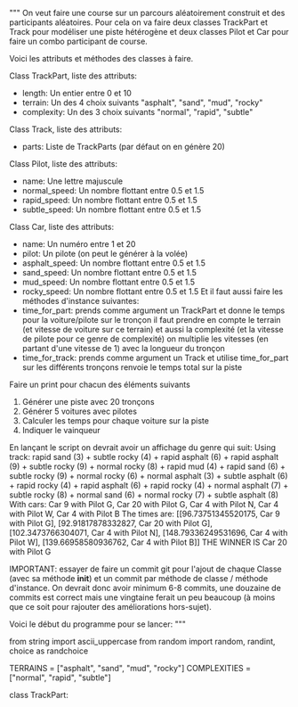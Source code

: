 """
On veut faire une course sur un parcours aléatoirement construit et des participants aléatoires. Pour cela on va faire deux classes TrackPart et Track pour modéliser une piste hétérogène et deux classes Pilot et Car pour faire un combo participant de course.

Voici les attributs et méthodes des classes à faire.

Class TrackPart, liste des attributs:
- length: Un entier entre 0 et 10
- terrain: Un des 4 choix suivants "asphalt", "sand", "mud", "rocky"
- complexity: Un des 3 choix suivants "normal", "rapid", "subtle"

Class Track, liste des attributs:
- parts: Liste de TrackParts (par défaut on en génère 20)

Class Pilot, liste des attributs:
- name: Une lettre majuscule
- normal_speed: Un nombre flottant entre 0.5 et 1.5
- rapid_speed: Un nombre flottant entre 0.5 et 1.5
- subtle_speed: Un nombre flottant entre 0.5 et 1.5

Class Car, liste des attributs:
- name: Un numéro entre 1 et 20
- pilot: Un pilote (on peut le générer à la volée)
- asphalt_speed: Un nombre flottant entre 0.5 et 1.5
- sand_speed: Un nombre flottant entre 0.5 et 1.5
- mud_speed: Un nombre flottant entre 0.5 et 1.5
- rocky_speed: Un nombre flottant entre 0.5 et 1.5
Et il faut aussi faire les méthodes d'instance suivantes:
- time_for_part: prends comme argument un TrackPart et donne le temps pour la voiture/pilote sur le tronçon
                 il faut prendre en compte le terrain (et vitesse de voiture sur ce terrain)
                 et aussi la complexité (et la vitesse de pilote pour ce genre de complexité)
                 on multiplie les vitesses (en partant d'une vitesse de 1) avec la longueur du tronçon
- time_for_track: prends comme argument un Track et utilise time_for_part sur les différents tronçons
                  renvoie le temps total sur la piste

Faire un print pour chacun des éléments suivants
1) Générer une piste avec 20 tronçons
2) Générer 5 voitures avec pilotes
3) Calculer les temps pour chaque voiture sur la piste
4) Indiquer le vainqueur

En lançant le script on devrait avoir un affichage du genre qui suit:
Using track: rapid sand (3) + subtle rocky (4) + rapid asphalt (6) + rapid asphalt (9) + subtle rocky (9) + normal rocky (8) + rapid mud (4) + rapid sand (6) + subtle rocky (9) + normal rocky (6) + normal asphalt (3) + subtle asphalt (6) + rapid rocky (4) + rapid asphalt (6) + rapid rocky (4) + normal asphalt (7) + subtle rocky (8) + normal sand (6) + normal rocky (7) + subtle asphalt (8)
With cars: Car 9 with Pilot G, Car 20 with Pilot G, Car 4 with Pilot N, Car 4 with Pilot W, Car 4 with Pilot B
The times are: [[96.73751345520175, Car 9 with Pilot G], [92.91817878332827, Car 20 with Pilot G], [102.3473766304071, Car 4 with Pilot N], [148.79336249531696, Car 4 with Pilot W], [139.66958580936762, Car 4 with Pilot B]]
THE WINNER IS Car 20 with Pilot G

IMPORTANT: essayer de faire un commit git pour l'ajout de chaque Classe (avec sa méthode __init__) et un commit par méthode de classe / méthode d'instance. On devrait donc avoir minimum 6-8 commits, une douzaine de commits est correct mais une vingtaine ferait un peu beaucoup (à moins que ce soit pour rajouter des améliorations hors-sujet).

Voici le début du programme pour se lancer:
"""

from string import ascii_uppercase
from random import random, randint, choice as randchoice

TERRAINS = ["asphalt", "sand", "mud", "rocky"]
COMPLEXITIES = ["normal", "rapid", "subtle"]

class TrackPart:
